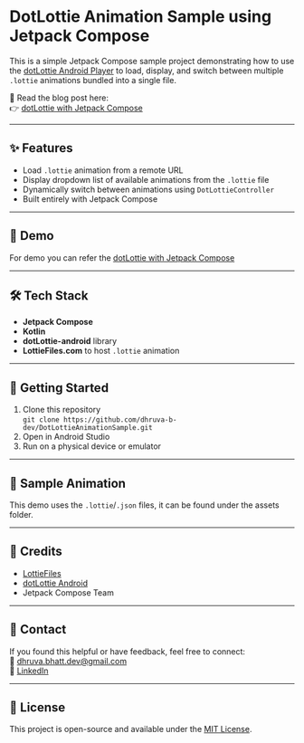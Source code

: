 # DotLottie Animation Sample using Jetpack Compose

This is a simple Jetpack Compose sample project demonstrating how to use the [dotLottie Android Player](https://github.com/LottieFiles/dotlottie-android) to load, display, and switch between multiple `.lottie` animations bundled into a single file.

📝 Read the blog post here:  
👉 [dotLottie with Jetpack Compose](https://medium.com/@dhruva.bhatt.dev/dotlottie-with-jetpack-compose-83e7c6c3756e)

---

## ✨ Features

- Load `.lottie` animation from a remote URL
- Display dropdown list of available animations from the `.lottie` file
- Dynamically switch between animations using `DotLottieController`
- Built entirely with Jetpack Compose

---

## 📸 Demo

For demo you can refer the [dotLottie with Jetpack Compose](https://medium.com/@dhruva.bhatt.dev/dotlottie-with-jetpack-compose-83e7c6c3756e) 

---

## 🛠️ Tech Stack

- **Jetpack Compose**
- **Kotlin**
- **dotLottie-android** library
- **LottieFiles.com** to host `.lottie` animation

---

## 🚀 Getting Started

1. Clone this repository  
   `git clone https://github.com/dhruva-b-dev/DotLottieAnimationSample.git`
2. Open in Android Studio
3. Run on a physical device or emulator

---

## 📂 Sample Animation

This demo uses the `.lottie`/`.json` files, it can be found under the assets folder. 

---

## 🙌 Credits

- [LottieFiles](https://lottiefiles.com/)
- [dotLottie Android](https://github.com/LottieFiles/dotlottie-android)
- Jetpack Compose Team

---

## 📩 Contact

If you found this helpful or have feedback, feel free to connect:  
📧 dhruva.bhatt.dev@gmail.com  
🔗 [LinkedIn](https://www.linkedin.com/in/dhruvabhatt2004/)

---

## 📃 License

This project is open-source and available under the [MIT License](LICENSE).
